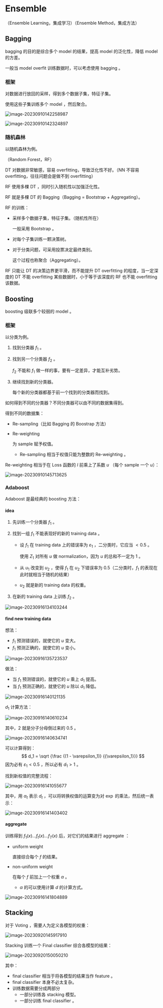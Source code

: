 # Ensemble

（Ensemble Learning，集成学习）（Ensemble Method，集成方法）

## Bagging

bagging 的目的是综合多个 model 的结果，提高 model 的泛化性，降低 model 的方差。

一般当 model overfit 训练数据时，可以考虑使用 bagging 。

### 框架

对数据进行放回的采样，得到多个数据子集，特征子集。

使用这些子集训练多个 model ，然后聚合。

![image-20230910142258987](images/Ensemble/image-20230910142258987.png)

![image-20230910142324897](images/Ensemble/image-20230910142324897.png)

### 随机森林

以随机森林为例。

（Random Forest，RF）

DT 对数据非常敏感，容易 overfitting，导致泛化性不好。（NN 不容易 overfitting，往往问题会是做不到 overfitting）

RF 使用多棵 DT ，同时引入随机性以加强泛化性。

RF 就是多棵 DT 的 Bagging（Bagging = Bootstrap + Aggregating）。

RF 的训练：

- 采样多个数据子集，特征子集。（随机性所在）

	一般采用 Bootstrap 。

- 对每个子集训练一颗决策树。

- 对于分类问题，可采用投票决定最终类别。

	这个过程也称聚合（Aggregating）。

RF 只能让 DT 的决策边界更平滑，而不能提升 DT overfitting 的程度，当一定深度的 DT 不能 overfitting 某些数据时，小于等于该深度的 RF 也不能 overfitting 该数据。

## Boosting

boosting 级联多个较弱的 model 。

### 框架

以分类为例。

1. 找到分类器 $f_1$ 。

2. 找到另一个分类器 $f_2$ 。

	$f_2$ 不能和 $f_1$ 做一样的事，要有一定差异，才能互补劣势。

3. 继续找到新的分类器。

	每个新的分类器都基于前一个找到的分类器而找到。

如何得到不同的分类器？不同分类器可以由不同的数据集得到。

得到不同的数据集：

- Re-sampling（比如 Bagging 的 Boostrap 方法）

- Re-weighting

	为 sample 赋予权值。

	- Re-sampling 相当于权值只能为整数的 Re-weighting 。

Re-weighting 相当于在 Loss 函数的 $l$ 前乘上了系数 $u$ （每个 sample 一个 $u$）：

![image-20230910145713625](images/Ensemble/image-20230910145713625.png)

### Adaboost

Adaboost 是最经典的 boosting 方法：

#### idea

1. 先训练一个分类器 $f_1$ 。

2. 找到一组 $f_1$ 不能表现好的新的 training data 。

	- 设 $f_1$ 在 training data 上的错误率为 $\varepsilon_1$ ，二分类时，它应当 $\lt 0.5$ 。

		使用 $Z_1$ 对所有 $u$ 做 normalization，因为 $u$ 的总和不一定为 $1$ 。

	- 从 $u_1$ 改变到 $u_2$ ，使得 $f_1$ 在 $u_2$ 下错误率为 $0.5$（二分类时，$f_1$ 的表现在此时就相当于随机的结果）

	- $u_2$ 就是新的 training data 的权重。

1. 在新的 training data 上训练 $f_2$ 。

![image-20230916134103244](images/Ensemble/image-20230916134103244.png)

#### find new training data

想法：

- $f_1$ 预测错误的，就使它的 $u$ 变大。
- $f_1$ 预测正确的，就使它的 $u$ 变小。

![image-20230916135723537](images/Ensemble/image-20230916135723537.png)

做法：

- 当 $f_1$ 预测错误的，就使它的 $u$ 乘上 $d_1$ 提高。
- 当 $f_1$ 预测正确的，就使它的 $u$ 除以 $d_1$ 降低。

![image-20230916140121135](images/Ensemble/image-20230916140121135.png)

$d_1$ 计算方法：

![image-20230916140610234](images/Ensemble/image-20230916140610234.png)

其中，$2$ 就是分子分母倒过来的 $0.5$ 。

![image-20230916140634741](images/Ensemble/image-20230916140634741.png)

可以计算得到：
$$
d_1 = \sqrt {\frac {(1 - \varepsilon_1)} {{\varepsilon_1}}}
$$
因为必有 $\varepsilon_1 \lt 0.5$ ，所以必有 $d_1 \gt 1$ 。

找到新权值的完整流程：

![image-20230916141055677](images/Ensemble/image-20230916141055677.png)

其中，用 $\alpha_t$ 表示 $d_t$ ，可以将转换权值的运算变为对 $\exp$ 的乘法，然后统一表示：

![image-20230916141403402](images/Ensemble/image-20230916141403402.png)

#### aggregate

训练得到 $f_1(x) \dots f_t(x) \dots f_T(x)$ 后，对它们的结果进行 aggregate ：

- uniform weight

	直接综合每个 $f$ 的结果。

- non-uniform weight

	在每个 $f$ 前加上一个权重 $\alpha$ 。

	- $\alpha$ 的可以使用计算 $d$ 的计算方式。

![image-20230916141804889](images/Ensemble/image-20230916141804889.png)

## Stacking

对于 Voting ，需要人为定义各模型的权重：

![image-20230920145917910](images/Ensemble/image-20230920145917910.png)

Stacking 训练一个 Final classifier 综合各模型的结果：

![image-20230920150050210](images/Ensemble/image-20230920150050210.png)

其中：

- final classifier 相当于将各模型的结果当作 feature 。
- final classifier 本身不必太复杂。
- 训练数据需要分成两部分
	- 一部分训练各 stacking 模型。
	- 一部分训练 final classifier 。
